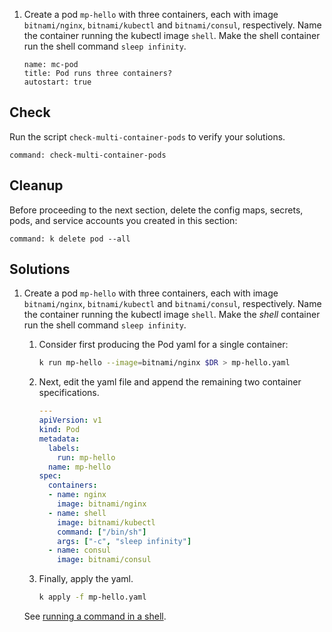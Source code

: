 
1. Create a pod `mp-hello` with three containers, each with image `bitnami/nginx`, `bitnami/kubectl` and `bitnami/consul`, respectively. Name the container running the kubectl image `shell`.  Make the shell container run the shell command `sleep infinity`.

    ```examiner:execute-test
    name: mc-pod
    title: Pod runs three containers?
    autostart: true
    ```

## Check

Run the script `check-multi-container-pods` to verify your solutions.

```terminal:execute
command: check-multi-container-pods
```

## Cleanup

Before proceeding to the next section, delete the config maps, secrets, pods, and service accounts you created in this section:

```terminal:execute
command: k delete pod --all
```

## Solutions

1. Create a pod `mp-hello` with three containers, each with image `bitnami/nginx`, `bitnami/kubectl` and `bitnami/consul`, respectively. Name the container running the kubectl image `shell`.  Make the _shell_ container run the shell command `sleep infinity`.

    1. Consider first producing the Pod yaml for a single container:

        ```bash
        k run mp-hello --image=bitnami/nginx $DR > mp-hello.yaml
        ```

    1. Next, edit the yaml file and append the remaining two container specifications.

        ```yaml
        ---
        apiVersion: v1
        kind: Pod
        metadata:
          labels:
            run: mp-hello
          name: mp-hello
        spec:
          containers:
          - name: nginx
            image: bitnami/nginx
          - name: shell
            image: bitnami/kubectl
            command: ["/bin/sh"]
            args: ["-c", "sleep infinity"]
          - name: consul
            image: bitnami/consul
        ```

    1. Finally, apply the yaml.

        ```bash
        k apply -f mp-hello.yaml
        ```

    See [running a command in a shell](https://kubernetes.io/docs/tasks/inject-data-application/define-command-argument-container/#run-a-command-in-a-shell).
